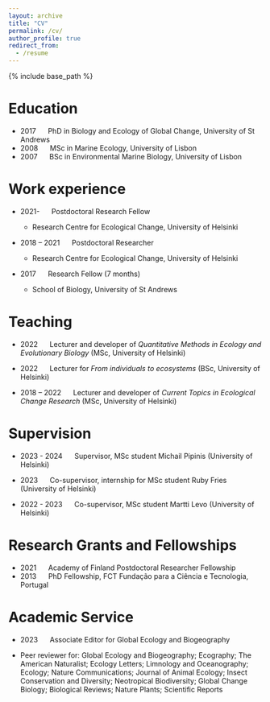 ```yaml
---
layout: archive
title: "CV"
permalink: /cv/
author_profile: true
redirect_from:
  - /resume
---
```


{% include base_path %}

Education
======
* 2017 &nbsp;&nbsp;&nbsp;&nbsp; PhD in Biology and Ecology of Global Change, University of St Andrews
* 2008 &nbsp;&nbsp;&nbsp;&nbsp; MSc in Marine Ecology, University of Lisbon
* 2007 &nbsp;&nbsp;&nbsp;&nbsp; BSc in Environmental Marine Biology, University of Lisbon


Work experience
======
* 2021- &nbsp;&nbsp;&nbsp;&nbsp; Postdoctoral Research Fellow

   * Research Centre for Ecological Change, University of Helsinki

* 2018 – 2021 &nbsp;&nbsp;&nbsp;&nbsp; Postdoctoral Researcher

   * Research Centre for Ecological Change, University of Helsinki
  
* 2017 &nbsp;&nbsp;&nbsp;&nbsp; Research Fellow (7 months)
   * School of Biology, University of St Andrews


Teaching
======
* 2022 &nbsp;&nbsp;&nbsp;&nbsp; Lecturer and developer of *Quantitative Methods in Ecology and Evolutionary Biology* (MSc, University of Helsinki)

* 2022 &nbsp;&nbsp;&nbsp;&nbsp; Lecturer for *From individuals to ecosystems* (BSc, University of Helsinki)

* 2018 – 2022 &nbsp;&nbsp;&nbsp;&nbsp; Lecturer and developer of *Current Topics in Ecological Change Research* (MSc, University of Helsinki)


Supervision
======
* 2023 - 2024 &nbsp;&nbsp;&nbsp;&nbsp; Supervisor, MSc student Michail Pipinis (University of Helsinki)

* 2023 &nbsp;&nbsp;&nbsp;&nbsp; Co-supervisor, internship for MSc student Ruby Fries (University of Helsinki)

* 2022 - 2023 &nbsp;&nbsp;&nbsp;&nbsp; Co-supervisor, MSc student Martti Levo (University of Helsinki)


Research Grants and Fellowships
======
* 2021 &nbsp;&nbsp;&nbsp;&nbsp; Academy of Finland Postdoctoral Researcher Fellowship
* 2013 &nbsp;&nbsp;&nbsp;&nbsp; PhD Fellowship, FCT Fundação para a Ciência e Tecnologia, Portugal


Academic Service
======
* 2023 &nbsp;&nbsp;&nbsp;&nbsp; Associate Editor for Global Ecology and Biogeography

* Peer reviewer for: Global Ecology and Biogeography; Ecography; The American Naturalist; Ecology Letters; Limnology and Oceanography; Ecology; Nature Communications; Journal of Animal Ecology; Insect Conservation and Diversity; Neotropical Biodiversity; Global Change Biology; Biological Reviews; Nature Plants; Scientific Reports

